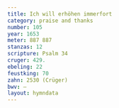 ```yaml
---
title: Ich will erhöhen immerfort
category: praise and thanks
number: 105
year: 1653
meter: 887 887
stanzas: 12
scripture: Psalm 34
cruger: 429.
ebeling: 22
feustking: 70
zahn: 2530 (Crüger)
bwv: —
layout: hymndata
---
```

<br>

